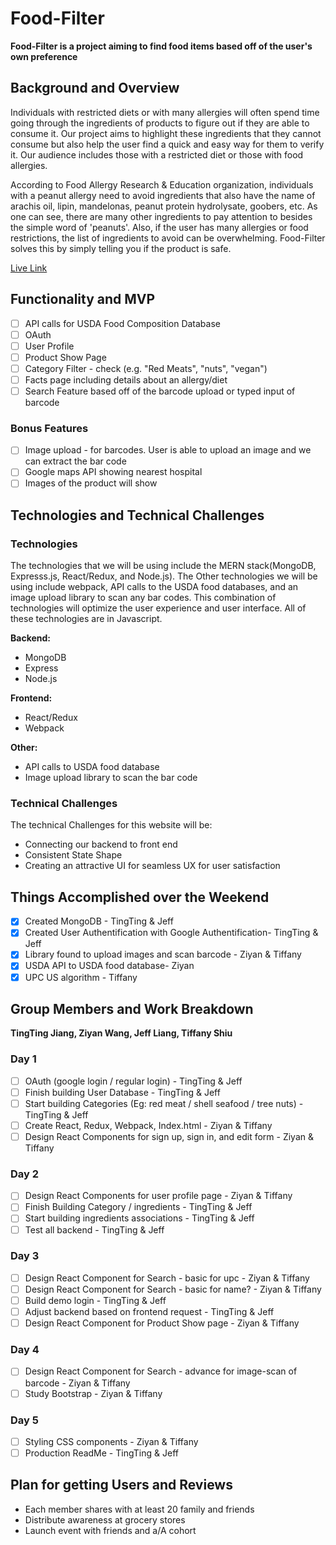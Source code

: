 # Food-Filter

**Food-Filter is a project aiming to find food items based off of the user's own preference**

## Background and Overview

Individuals with restricted diets or with many allergies will often spend time going through the ingredients of products to figure out if they are able to consume it. Our project aims to highlight these ingredients that they cannot consume but also help the user find a quick and easy way for them to verify it. Our audience includes those with a restricted diet or those with food allergies.

According to Food Allergy Research & Education organization, individuals with a peanut allergy need to avoid ingredients that also have the name of arachis oil, lipin, mandelonas, peanut protein hydrolysate, goobers, etc. As one can see, there are many other ingredients to pay attention to besides the simple word of 'peanuts'. Also, if the user has many allergies or food restrictions, the list of ingredients to avoid can be overwhelming. Food-Filter solves this by simply telling you if the product is safe. 

[Live Link](https://github.com/jeffliang0318/food-filter)

## Functionality and MVP

* [ ] API calls for USDA Food Composition Database
* [ ] OAuth
* [ ] User Profile
* [ ] Product Show Page
* [ ] Category Filter - check (e.g. "Red Meats", "nuts", "vegan")
* [ ] Facts page including details about an allergy/diet
* [ ] Search Feature based off of the barcode upload or typed input of barcode

### Bonus Features
* [ ] Image upload - for barcodes. User is able to upload an image and we can extract the bar code
* [ ] Google maps API showing nearest hospital
* [ ] Images of the product will show

## Technologies and Technical Challenges

### Technologies

The technologies that we will be using include the MERN stack(MongoDB, Expresss.js, React/Redux, and Node.js). The Other technologies we will be using include webpack, API calls to the USDA food databases, and an image upload library to scan any bar codes. This combination of technologies will optimize the user experience and user interface. All of these technologies are in Javascript. 

 **Backend:**
 - MongoDB
 - Express
 - Node.js

 **Frontend:** 
 - React/Redux
 - Webpack

**Other:** 
- API calls to USDA food database
- Image upload library to scan the bar code

### Technical Challenges

The technical Challenges for this website will be: 
- Connecting our backend to front end 
- Consistent State Shape
- Creating an attractive UI for seamless UX for user satisfaction



## Things Accomplished over the Weekend
- [x] Created MongoDB - TingTing & Jeff
- [x] Created User Authentification with Google Authentification- TingTing & Jeff
- [x] Library found to upload images and scan barcode - Ziyan & Tiffany
- [x] USDA API to USDA food database- Ziyan
- [x] UPC US algorithm - Tiffany

## Group Members and Work Breakdown

**TingTing Jiang, Ziyan Wang, Jeff Liang, Tiffany Shiu**

### Day 1
- [ ] OAuth (google login / regular login) - TingTing & Jeff
- [ ] Finish building User Database - TingTing & Jeff
- [ ] Start building Categories (Eg: red meat / shell seafood / tree nuts) - TingTing & Jeff
- [ ] Create React, Redux, Webpack, Index.html - Ziyan & Tiffany
- [ ] Design React Components for sign up, sign in, and edit form - Ziyan & Tiffany

### Day 2
- [ ] Design React Components for user profile page - Ziyan & Tiffany
- [ ] Finish Building Category / ingredients - TingTing & Jeff
- [ ] Start building ingredients associations - TingTing & Jeff
- [ ] Test all backend - TingTing & Jeff

### Day 3
- [ ] Design React Component for Search - basic for upc - Ziyan & Tiffany
- [ ] Design React Component for Search - basic for name? - Ziyan & Tiffany
- [ ] Build demo login - TingTing & Jeff
- [ ] Adjust backend based on frontend request - TingTing & Jeff
- [ ] Design React Component for Product Show page - Ziyan & Tiffany

### Day 4
- [ ] Design React Component for Search - advance for image-scan of barcode - Ziyan & Tiffany
- [ ] Study Bootstrap - Ziyan & Tiffany

### Day 5
- [ ] Styling CSS components - Ziyan & Tiffany
- [ ] Production ReadMe - TingTing & Jeff

## Plan for getting Users and Reviews
- Each member shares with at least 20 family and friends
- Distribute awareness at grocery stores
- Launch event with friends and a/A cohort
